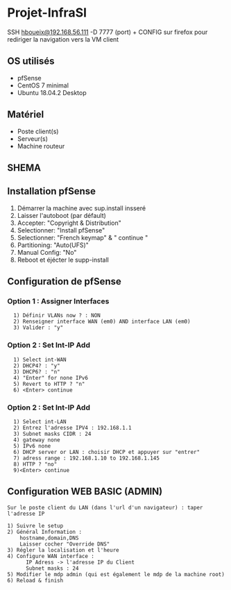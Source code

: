 # Projet-InfraSI
  
 SSH hboueix@192.168.56.111 -D 7777 (port) + CONFIG sur firefox pour rediriger la navigation vers la VM client
 
 ## OS utilisés
 
 + pfSense
 + CentOS 7 minimal
 + Ubuntu 18.04.2 Desktop
 
 ## Matériel
 
 + Poste client(s)
 + Serveur(s)
 + Machine routeur
 
 ## SHEMA
 
 ## Installation pfSense
 
  1) Démarrer la machine avec sup.install insseré
  2) Laisser l'autoboot (par défault)
  3) Accepter: "Copyright & Distribution"
  4) Selectionner: "Install pfSense"
  5) Selectionner: "French keymap" & " continue "
  6) Partitioning: "Auto(UFS)"
  7) Manual Config: "No"
  8) Reboot et éjécter le supp-install
  
  ## Configuration de pfSense
   ### Option 1 : Assigner Interfaces
      1) Définir VLANs now ? : NON
      2) Renseigner interface WAN (em0) AND interface LAN (em0)
      3) Valider : "y"
    
   ### Option 2 : Set Int-IP Add
      1) Select int-WAN
      2) DHCP4? : "y"
      3) DHCP6? : "n"
      4) "Enter" for none IPv6
      5) Revert to HTTP ? "n"
      6) <Enter> continue
   ### Option 2 : Set Int-IP Add
      1) Select int-LAN
      2) Entrez l'adresse IPV4 : 192.168.1.1
      3) Subnet masks CIDR : 24
      4) gateway none
      5) IPv6 none
      6) DHCP server or LAN : choisir DHCP et appuyer sur "entrer"
      7) adress range : 192.168.1.10 to 192.168.1.145
      8) HTTP ? "no"
      9)<Enter> continue
      
  ## Configuration WEB BASIC (ADMIN)
     
    Sur le poste client du LAN (dans l'url d'un navigateur) : taper l'adresse IP
    
    1) Suivre le setup
    2) Général Information :
        hostname,domain,DNS
        Laisser cocher "Override DNS"
    3) Régler la localisation et l'heure
    4) Configure WAN interface :
          IP Adress -> l'adresse IP du Client
          Subnet masks : 24
    5) Modifier le mdp admin (qui est également le mdp de la machine root)
    6) Reload & finish
          
      
      
      
      
      
      
  
  
  
  
  
  
  
  
  
  
  
  
 
  





